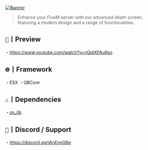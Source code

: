 [![Banner](https://i.imgur.com/AWqiqmn.png)](https://discord.gg/jAnEnyGBe)
> Enhance your FiveM server with our advanced death screen, featuring a modern design and a range of functionalities.

## ` 📸 `丨Preview
・https://www.youtube.com/watch?v=nQqlXFAu6so

## ` 🌐 `丨Framework
・ESX
・QBCore

## ` ⚠️ `丨Dependencies
・[ox_lib](https://github.com/overextended/ox_lib/releases/)

## ` 🔗 `丨Discord / Support
・https://discord.gg/jAnEnyGBe
